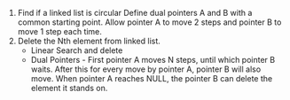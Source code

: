 1. Find if a linked list is circular
    Define dual pointers A and B with a common starting point. Allow pointer A to move 2 steps and pointer B to move 1 step each time. 
2. Delete the Nth element from linked list.
    * Linear Search and delete
    * Dual Pointers - First pointer A moves N steps, until which pointer B waits. After this for every move by pointer A, pointer B will also move. When pointer A reaches NULL, the pointer B can delete the element it stands on.